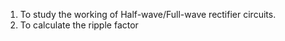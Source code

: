 1. To study the working of Half-wave/Full-wave rectifier circuits.
2. To calculate the ripple factor

